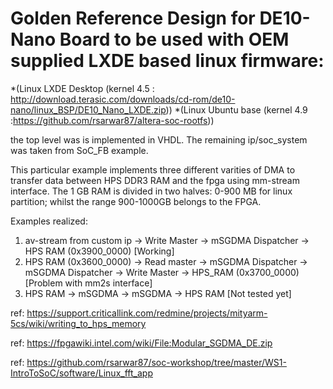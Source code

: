 # Golden Reference Design for DE10-Nano Board to be used with OEM supplied LXDE based linux firmware: 
*(Linux LXDE Desktop (kernel 4.5 : http://download.terasic.com/downloads/cd-rom/de10-nano/linux_BSP/DE10_Nano_LXDE.zip))
*(Linux Ubuntu base (kernel 4.9 :https://github.com/rsarwar87/altera-soc-rootfs))

the top level was is implemented in VHDL. The remaining ip/soc_system was taken from SoC_FB example.

This particular example implements three different varities of DMA to transfer data  between HPS DDR3 RAM and the fpga using mm-stream interface.
The 1 GB RAM is divided in two halves: 0-900 MB for linux partition; whilst the range 900-1000GB belongs to the FPGA.

Examples realized:
1. av-stream from custom ip -> Write Master -> mSGDMA Dispatcher -> HPS RAM (0x3900_0000) [Working]
2. HPS RAM (0x3600_0000) -> Read master -> mSGDMA Dispatcher -> mSGDMA Dispatcher -> Write Master -> HPS_RAM (0x3700_0000) [Problem with mm2s interface]
3. HPS RAM -> mSGDMA -> mSGDMA -> HPS RAM [Not tested yet]

ref: https://support.criticallink.com/redmine/projects/mityarm-5cs/wiki/writing_to_hps_memory

ref: https://fpgawiki.intel.com/wiki/File:Modular_SGDMA_DE.zip

ref: https://github.com/rsarwar87/soc-workshop/tree/master/WS1-IntroToSoC/software/Linux_fft_app
